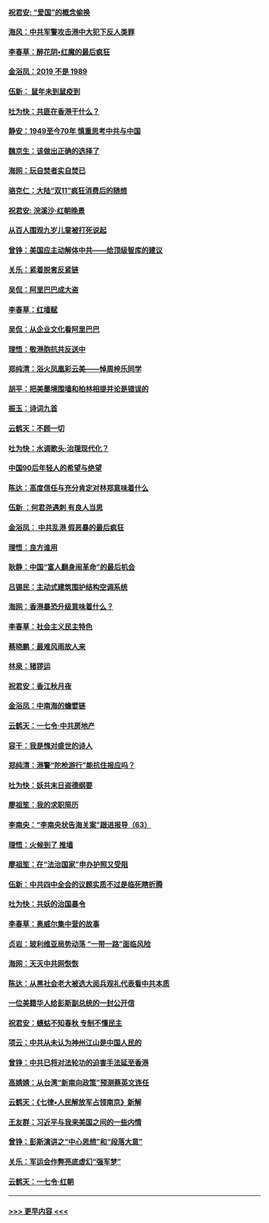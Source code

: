 #### [祝君安: “爱国”的概念偷换](../pages/nsc993/n11659706.md?t=11162211) 
#### [海风：中共军警攻击港中大犯下反人类罪](../pages/nsc993/n11659632.md?t=11162211) 
#### [李春草：醉花阴•红魔的最后疯狂](../pages/nsc993/n11659287.md?t=11162211) 
#### [金浴凤：2019 不是 1989](../pages/nsc993/n11657663.md?t=11162211) 
#### [伍新： 鼠年未到鼠疫到](../pages/nsc993/n11655098.md?t=11162211) 
#### [吐为快：共匪在香港干什么？](../pages/nsc993/n11654891.md?t=11162211) 
#### [静安：1949至今70年 慎重思考中共与中国](../pages/nsc993/n11651244.md?t=11162211) 
#### [魏京生：该做出正确的选择了](../pages/nsc993/n11653084.md?t=11162211) 
#### [海网：玩自焚者实自焚已](../pages/nsc993/n11652423.md?t=11162211) 
#### [骆克仁：大陆“双11”疯狂消费后的随想](../pages/nsc993/n11652305.md?t=11162211) 
#### [祝君安: 浣溪沙·红朝晚景](../pages/nsc993/n11652258.md?t=11162211) 
#### [从百人围观九岁儿童被打死说起](../pages/nsc993/n11651030.md?t=11162211) 
#### [曾铮：美国应主动解体中共——给顶级智库的建议](../pages/nsc993/n11649888.md?t=11162211) 
#### [关乐：紧着脱套反紧链](../pages/nsc993/n11649069.md?t=11162211) 
#### [吴侃：阿里巴巴成大盗](../pages/nsc993/n11645523.md?t=11162211) 
#### [李春草：红墙赋](../pages/nsc993/n11646389.md?t=11162211) 
#### [吴侃：从企业文化看阿里巴巴](../pages/nsc993/n11645476.md?t=11162211) 
#### [理悟：敬港胞抗共反送中](../pages/nsc993/n11645466.md?t=11162211) 
#### [郑纯清：浴火凤凰彩云美——悼周梓乐同学](../pages/nsc993/n11645155.md?t=11162211) 
#### [胡平：把美墨境围墙和柏林相提并论是错误的](../pages/nsc993/n11645134.md?t=11162211) 
#### [振玉：诗词九首](../pages/nsc993/n11644081.md?t=11162211) 
#### [云鹤天：不顾一切](../pages/nsc993/n11643508.md?t=11162211) 
#### [吐为快：水调歌头·治理现代化？](../pages/nsc993/n11643485.md?t=11162211) 
#### [中国90后年轻人的希望与绝望](../pages/nsc993/n11642317.md?t=11162211) 
#### [陈达：高度信任与充分肯定对林郑意味着什么](../pages/nsc993/n11641441.md?t=11162211) 
#### [伍新 ：何君尧遇刺 有良人当思](../pages/nsc993/n11641503.md?t=11162211) 
#### [金浴凤： 中共乱港  假恶暴的最后疯狂](../pages/nsc993/n11641495.md?t=11162211) 
#### [理悟：良方谁用](../pages/nsc993/n11641463.md?t=11162211) 
#### [耿静：中国“富人翻身闹革命”的最后机会](../pages/nsc993/n11640655.md?t=11162211) 
#### [吕锡民：主动式建筑围护结构空调系统](../pages/nsc993/n11640168.md?t=11162211) 
#### [海网：香港暴恐升级意味着什么？](../pages/nsc993/n11635904.md?t=11162211) 
#### [李春草：社会主义民主特色](../pages/nsc993/n11634657.md?t=11162211) 
#### [蔡晓鹏：最难风雨故人来](../pages/nsc993/n11633145.md?t=11162211) 
#### [林泉：猪猡运](../pages/nsc993/n11631469.md?t=11162211) 
#### [祝君安：香江秋月夜](../pages/nsc993/n11631440.md?t=11162211) 
#### [金浴凤：中南海的蟾嬖链](../pages/nsc993/n11631290.md?t=11162211) 
#### [云鹤天：一七令·中共房地产](../pages/nsc993/n11630084.md?t=11162211) 
#### [容干：我是愧对盛世的诗人](../pages/nsc993/n11630059.md?t=11162211) 
#### [郑纯清：港警“陀枪游行”能抗住报应吗？](../pages/nsc993/n11629999.md?t=11162211) 
#### [吐为快：妖共末日盗德纲要](../pages/nsc993/n11628610.md?t=11162211) 
#### [廖祖笙：我的求职简历](../pages/nsc993/n11628492.md?t=11162211) 
#### [李南央：“李南央状告海关案”跟进报导（63）](../pages/nsc993/n11627039.md?t=11162211) 
#### [理悟：火候到了 推墙](../pages/nsc993/n11626917.md?t=11162211) 
#### [廖祖笙：在“法治国家”申办护照又受阻](../pages/nsc993/n11626500.md?t=11162211) 
#### [伍新：中共四中全会的议题实质不过是临死瞎折腾](../pages/nsc993/n11621774.md?t=11162211) 
#### [吐为快：共妖的治国暴令](../pages/nsc993/n11621401.md?t=11162211) 
#### [李春草：奥威尔集中营的故事](../pages/nsc993/n11621373.md?t=11162211) 
#### [贞岩：玻利维亚局势动荡 “一带一路”面临风险](../pages/nsc993/n11619480.md?t=11162211) 
#### [海网：天灭中共网恢恢](../pages/nsc993/n11618261.md?t=11162211) 
#### [陈达：从黑社会老大被选大阅兵观礼代表看中共本质](../pages/nsc993/n11618229.md?t=11162211) 
#### [一位美籍华人给彭斯副总统的一封公开信](../pages/nsc993/n11616906.md?t=11162211) 
#### [祝君安：蟪蛄不知春秋  专制不懂民主](../pages/nsc993/n11616882.md?t=11162211) 
#### [项云：中共从未认为神州江山是中国人民的](../pages/nsc993/n11616763.md?t=11162211) 
#### [曾铮：中共已将对法轮功的迫害手法延至香港](../pages/nsc993/n11616561.md?t=11162211) 
#### [高婧婧：从台湾“新南向政策”预测蔡英文连任](../pages/nsc993/n11616518.md?t=11162211) 
#### [云鹤天：《七律▪人民解放军占领南京》新解](../pages/nsc993/n11616490.md?t=11162211) 
#### [王友群：习近平与我来美国之间的一些内情](../pages/nsc993/n11615052.md?t=11162211) 
#### [曾铮：彭斯演讲之“中心思想”和“段落大意”](../pages/nsc993/n11615020.md?t=11162211) 
#### [关乐：军运会作弊亮底虚幻“强军梦”](../pages/nsc993/n11615008.md?t=11162211) 
#### [云鹤天：一七令‧红朝](../pages/nsc993/n11615000.md?t=11162211) 

----
#### [ >>> 更早内容 <<< ](../indexes/nsc993-earlier.md)
